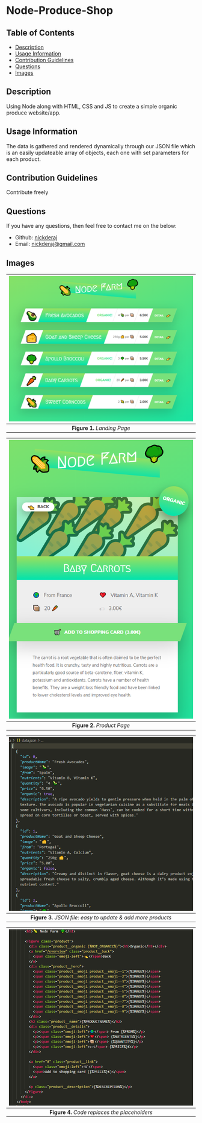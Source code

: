 # Node-Produce-Shop

## Table of Contents

- [Description](#description)
- [Usage Information](#usage-information)
- [Contribution Guidelines](#contribution-guidelines)
- [Questions](#questions)
- [Images](#images)

## Description

Using Node along with HTML, CSS and JS to create a simple organic produce website/app.

## Usage Information

The data is gathered and rendered dynamically through our JSON file which is an easily updateable array of objects, each one with set parameters for each product.

## Contribution Guidelines

Contribute freely

## Questions

If you have any questions, then feel free to contact me on the below:

- Github: [nickderaj](https://github.com/nickderaj)
- Email: [nickderaj@gmail.com](nickderaj@gmail.com)

## Images

| <img src=".\screenshots\NodeFarmInit.png" width="500"> |
| :----------------------------------------------------: |
|              **Figure 1.** _Landing Page_              |

| <img src=".\screenshots\NodeProduct.png" width="500"> |
| :---------------------------------------------------: |
|             **Figure 2.** _Product Page_              |

|      <img src=".\screenshots\NodeJSON.png" width="500">       |
| :-----------------------------------------------------------: |
| **Figure 3.** _JSON file: easy to update & add more products_ |

| <img src=".\screenshots\NodePlaceholders.png" width="500"> |
| :--------------------------------------------------------: |
|       **Figure 4.** _Code replaces the placeholders_       |
